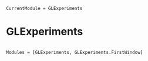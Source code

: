 ```@meta
CurrentModule = GLExperiments
```

# GLExperiments

```@index
```

```@autodocs
Modules = [GLExperiments, GLExperiments.FirstWindow]
```

